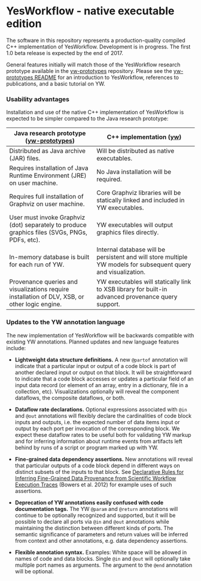 # YesWorkflow - native executable edition

The software in this repository represents a production-quality compiled C++ implementation of YesWorkflow.  Development is in progress.  The first 1.0 beta release is expected by the end of 2017.

General features initially will match those of the YesWorkflow research prototype
available in the [yw-prototypes](https://github.com/yesworkflow-org/yw-prototypes) repository.
Please see the [yw-prototypes README](https://github.com/yesworkflow-org/yw-prototypes/blob/master/README.md) for an introduction to YesWorkflow, references to publications, and a basic tutorial on YW.

### Usability advantages

Installation and use of the native C++ implementation of YesWorkflow is expected to be simpler compared to the Java research prototype:

Java research prototype ([yw-prototypes](https://github.com/yesworkflow-org/yw-prototypes)) | C++ implementation ([yw](https://github.com/yesworkflow-org/yw))
----------------------------------------|------------------------
Distributed as Java archive (JAR) files. | Will be distributed as native executables.
Requires installation of Java Runtime Environment (JRE) on user machine. | No Java installation will be required.
Requires full installation of Graphviz on user machine. | Core Graphviz libraries will be statically linked and included in YW executables.
User must invoke Graphviz (dot) separately to produce graphics files (SVGs, PNGs, PDFs, etc). | YW executables will output graphics files directly.
In-memory database is built for each run of YW. | Internal database will be persistent and will store multiple YW models for subsequent query and visualization.
Provenance queries and visualizations require installation of DLV, XSB, or other logic engine. | YW executables will statically link to XSB library for built-in advanced provenance query support.

### Updates to the YW annotation language

The new implementation of YesWorkflow will be backwards compatible with existing YW annotations. Planned updates and new language features include:

* **Lightweight data structure definitions.** A new `@partof` annotation will indicate that a particular input or output of a code block is part of another declared input or output on that block.  It will be straightforward to indicate that a code block accesses or updates a particular field of an input data record (or element of an array, entry in a dictionary, file in a collection, etc).  Visualizations optionally will reveal the component dataflows, the composite dataflows, or both.

* **Dataflow rate declarations.**  Optional expressions associated with `@in` and `@out` annotations will flexibly declare the cardinalities of code block inputs and outputs, i.e. the expected number of data items input or output by each port per invocation of the corresponding block.  We expect these dataflow rates to be useful both for validating YW markup and for inferring information about runtime events from artifacts left behind by runs of a script or program marked up with YW.

* **Fine-grained data dependency assertions.**  New annotations will reveal that particular outputs of a code block depend in different ways on distinct subsets of the inputs to that block.  See [Declarative Rules for Inferring Fine-Grained Data Provenance from Scientific Workflow Execution Traces](https://link.springer.com/chapter/10.1007%2F978-3-642-34222-6_7) (Bowers et al. 2012) for example uses of such assertions.

* **Deprecation of YW annotations easily confused with code documentation tags.**  The YW `@param` and `@return` annotations will continue to be optionally recognized and supported, but it will be possible to declare all ports via `@in` and `@out` annotations while maintaining the distinction between different kinds of ports.  The semantic significance of parameters and return values will be inferred from context and other annotations, e.g. data dependency assertions.

* **Flexible annotation syntax.**  Examples:  White space will be allowed in names of code and data blocks. Single `@in` and `@out` will optionally take multiple port names as arguments. The argument to the `@end` annotation will be optional.
